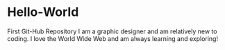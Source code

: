 Hello-World
===========

First Git-Hub Repository
I am a graphic designer and am relatively new to coding. I love the World Wide Web and am always learning and exploring!

